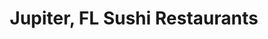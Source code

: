 ---
layout: city
title: Jupiter, FL Sushi Restaurants
permalink: /florida/jupiter/
stateAbbr: FL
stateName: Florida
cityName: Jupiter
---